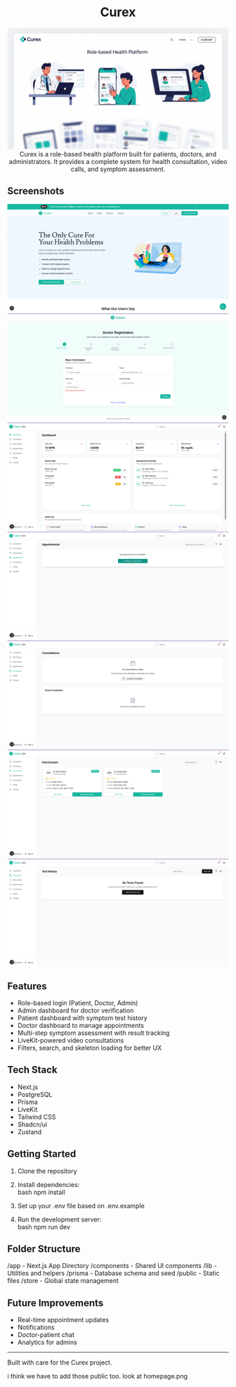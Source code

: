 <div align="center">

# Curex
![Curex Logo](public/assets/curex.png)
Curex is a role-based health platform built for patients, doctors, and administrators. It provides a complete system for health consultation, video calls, and symptom assessment.
</div>

## Screenshots
![Home Page](public/Screenshots/HomePage.png)
![Doctor Registration](public/Screenshots/DoctorRegistration/Screenshot%20from%202025-07-12%2001-56-05.png)  
![User Dashboard](public/Screenshots/User%20Dashboard/userDashboard.png)  
![User Appointments](public/Screenshots/User%20Dashboard/UserAppointments.png)  
![User Consultation](public/Screenshots/User%20Dashboard/UserConsultation.png)  
![Find Doctors](public/Screenshots/User%20Dashboard/UserFindDoctors.png)  
![Test History](public/Screenshots/User%20Dashboard/UserTestHistory.png)

## Features
- Role-based login (Patient, Doctor, Admin)
- Admin dashboard for doctor verification
- Patient dashboard with symptom test history
- Doctor dashboard to manage appointments
- Multi-step symptom assessment with result tracking
- LiveKit-powered video consultations
- Filters, search, and skeleton loading for better UX
## Tech Stack
- Next.js
- PostgreSQL
- Prisma
- LiveKit
- Tailwind CSS
- Shadcn/ui
- Zustand
## Getting Started
1. Clone the repository  
2. Install dependencies:  
bash
npm install

3. Set up your .env file based on .env.example  
4. Run the development server:  
bash
npm run dev

## Folder Structure

/app           - Next.js App Directory
/components    - Shared UI components
/lib           - Utilities and helpers
/prisma        - Database schema and seed
/public        - Static files
/store         - Global state management

## Future Improvements
- Real-time appointment updates
- Notifications
- Doctor-patient chat
- Analytics for admins
---
Built with care for the Curex project.

i think we have to add those public too. look at homepage.png
